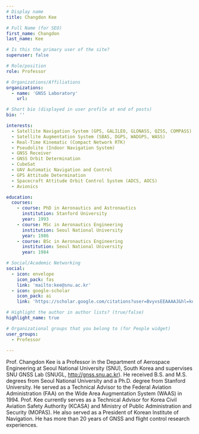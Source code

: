 ```yaml
---
# Display name
title: Changdon Kee

# Full Name (for SEO)
first_name: Changdon
last_name: Kee

# Is this the primary user of the site?
superuser: false

# Role/position
role: Professor

# Organizations/Affiliations
organizations:
  - name: 'GNSS Laboratory'
    url: 

# Short bio (displayed in user profile at end of posts)
bio: ''

interests:
  - Satellite Navigation System (GPS, GALILEO, GLONASS, QZSS, COMPASS)
  - Satellite Augmentation System (SBAS, DGPS, WADGPS, WASS)
  - Real-Time Kinematic (Compact Network RTK)
  - Pseudolite (Indoor Navigation System)
  - GNSS Receiver
  - GNSS Orbit Determination
  - CubeSat
  - UAV Automatic Navigation and Control
  - GPS Attitude Determination
  - Spacecraft Attitude Orbit Control System (ADCS, AOCS)
  - Avionics

education:
  courses:
    - course: PhD in Aeronautics and Astronautics
      institution: Stanford University
      year: 1993
    - course: MSc in Aeronautics Engineering
      institution: Seoul National University
      year: 1986
    - course: BSc in Aeronautics Engineering
      institution: Seoul National University
      year: 1984

# Social/Academic Networking
social:
  - icon: envelope
    icon_pack: fas
    link: 'mailto:kee@snu.ac.kr'
  - icon: google-scholar
    icon_pack: ai
    link: 'https://scholar.google.com/citations?user=BvyvsEEAAAAJ&hl=ko'

# Highlight the author in author lists? (true/false)
highlight_name: true

# Organizational groups that you belong to (for People widget)
user_groups:
  - Professor
  
---
```


Prof. Changdon Kee is a Professor in the Department of Aerospace Engineering at Seoul National University (SNU), South Korea and supervises SNU GNSS Lab (SNUGL, http://gnss.snu.ac.kr). He received B.S. and M.S. degrees from Seoul National University and a Ph.D. degree from Stanford University. He served as a Technical Advisor to the Federal Aviation Administration (FAA) on the Wide Area Augmentation System (WAAS) in 1994. Prof. Kee currently serves as a Technical Advisor for Korea Civil Aviation Safety Authority (KCASA) and Ministry of Public Administration and Security (MOPAS). He also served as a President of Korean Institute of Navigation. He has more than 20 years of GNSS and flight control research experiences.